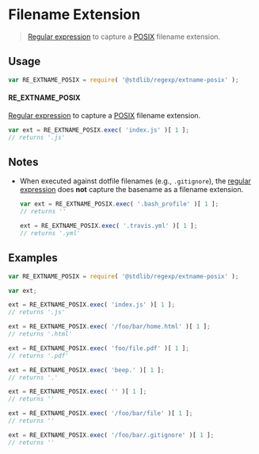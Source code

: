 # Filename Extension

> [Regular expression][regexp] to capture a [POSIX][posix] filename extension.


<!-- <usage> -->

## Usage

``` javascript
var RE_EXTNAME_POSIX = require( '@stdlib/regexp/extname-posix' );
```

#### RE_EXTNAME_POSIX

[Regular expression][regexp] to capture a [POSIX][posix] filename extension.

``` javascript
var ext = RE_EXTNAME_POSIX.exec( 'index.js' )[ 1 ];
// returns '.js'
```

<!-- </usage> -->


<!-- <notes> -->

## Notes

* When executed against dotfile filenames (e.g., `.gitignore`), the [regular expression][regexp] does __not__ capture the basename as a filename extension.

  ``` javascript
  var ext = RE_EXTNAME_POSIX.exec( '.bash_profile' )[ 1 ];
  // returns ''

  ext = RE_EXTNAME_POSIX.exec( '.travis.yml' )[ 1 ];
  // returns '.yml'
  ```

<!-- </notes> -->


<!-- <examples> -->

## Examples

``` javascript
var RE_EXTNAME_POSIX = require( '@stdlib/regexp/extname-posix' );

var ext;

ext = RE_EXTNAME_POSIX.exec( 'index.js' )[ 1 ];
// returns '.js'

ext = RE_EXTNAME_POSIX.exec( '/foo/bar/home.html' )[ 1 ];
// returns '.html'

ext = RE_EXTNAME_POSIX.exec( 'foo/file.pdf' )[ 1 ];
// returns '.pdf'

ext = RE_EXTNAME_POSIX.exec( 'beep.' )[ 1 ];
// returns '.'

ext = RE_EXTNAME_POSIX.exec( '' )[ 1 ];
// returns ''

ext = RE_EXTNAME_POSIX.exec( '/foo/bar/file' )[ 1 ];
// returns ''

ext = RE_EXTNAME_POSIX.exec( '/foo/bar/.gitignore' )[ 1 ];
// returns ''
```

<!-- </examples> -->


<!-- <links> -->

[regexp]: https://developer.mozilla.org/en-US/docs/Web/JavaScript/Guide/Regular_Expressions
[posix]: https://en.wikipedia.org/wiki/POSIX

<!-- </links> -->
